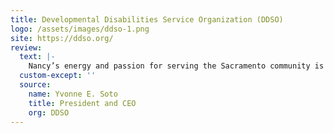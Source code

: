```yaml
---
title: Developmental Disabilities Service Organization (DDSO)
logo: /assets/images/ddso-1.png
site: https://ddso.org/
review: 
  text: |-
    Nancy’s energy and passion for serving the Sacramento community is boundless. Her dynamic network within the community and special talent of being able to find the right person to contribute to a variety of boards truly makes her a valuable asset to Sacramento. If you haven’t met Nancy yet, you probably have seen her, as she is involved in a wide range of activities. We are thrilled to have SacConnects working with us to find more committed board members.
  custom-except: ''
  source: 
    name: Yvonne E. Soto
    title: President and CEO
    org: DDSO 
---
```

